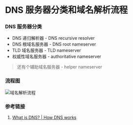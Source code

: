 # DNS 服务器分类和域名解析流程

### DNS 服务器分类

- DNS 递归解析器 - DNS recursive resolver
- DNS 根域名服务器 - DNS root nameserver
- TLD 域名服务器 - TLD nameserver
- 权威性域名服务器 - authoritative nameserver

> 还有个辅助域名服务器 - helper nameserver

### 流程图

![域名解析流程](https://cdn.jsdelivr.net/gh/mopig/oss@master/uPic/202109/e0QEMt.jpg)

### 参考链接

1. [What is DNS? | How DNS works](https://www.cloudflare.com/learning/dns/glossary/dns-root-server/)